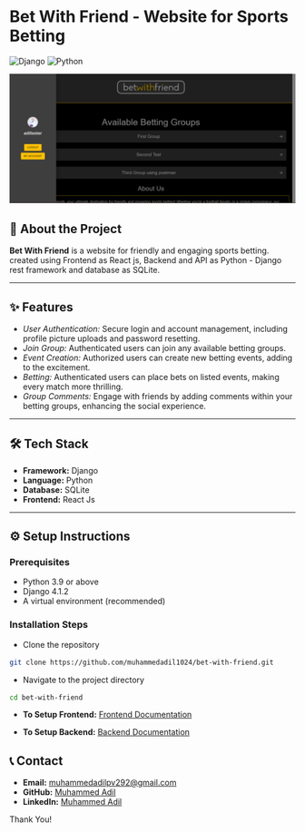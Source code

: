 # Bet With Friend - Website for Sports Betting

![Django](https://img.shields.io/badge/Django-4.1-green) ![Python](https://img.shields.io/badge/Python-3.9-blue)

![Demo App](/bwf-web-react/public/demo-bwf.png)

## 🧐 About the Project

**Bet With Friend** is a website for friendly and engaging sports betting. created using Frontend as React js, Backend and API as Python - Django rest framework and database as SQLite.

---

## ✨ Features

- *User Authentication:* Secure login and account management, including profile picture uploads and password resetting.
- *Join Group:* Authenticated users can join any available betting groups.
- *Event Creation:* Authorized users can create new betting events, adding to the excitement.
- *Betting:* Authenticated users can place bets on listed events, making every match more thrilling.
- *Group Comments:* Engage with friends by adding comments within your betting groups, enhancing the social experience.

---

## 🛠️ Tech Stack

- **Framework:** Django
- **Language:** Python
- **Database:** SQLite
- **Frontend:** React Js

---

## ⚙️ Setup Instructions

### Prerequisites
- Python 3.9 or above
- Django 4.1.2
- A virtual environment (recommended)

### Installation Steps

* Clone the repository
```bash
git clone https://github.com/muhammedadil1024/bet-with-friend.git
```

* Navigate to the project directory
```bash
cd bet-with-friend
```

- **To Setup Frontend:** [Frontend Documentation](https://github.com/muhammedadil1024/bet-with-friend/tree/main/bwf-web-react)
  
- **To Setup Backend:** [Backend Documentation](https://github.com/muhammedadil1024/bet-with-friend/tree/main/bwf)

## 📞 Contact

- **Email:** [muhammedadilpv292@gmail.com](mailto:muhammedadilpv292@gmail.com)
- **GitHub:** [Muhammed Adil](https://github.com/muhammedadil1024)
- **LinkedIn:** [Muhammed Adil](https://www.linkedin.com/in/mhd-adil292/)

Thank You!